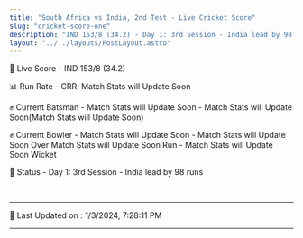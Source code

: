 ```yaml
---
title: "South Africa vs India, 2nd Test - Live Cricket Score"
slug: "cricket-score-one"
description: "IND 153/8 (34.2) - Day 1: 3rd Session - India lead by 98 runs."
layout: "../../layouts/PostLayout.astro"
---
```


🔴 Live Score - IND 153/8 (34.2)  

📊 Run Rate - CRR: Match Stats will Update Soon  

✊ Current Batsman - Match Stats will Update Soon - Match Stats will Update Soon(Match Stats will Update Soon)  

✊ Current Bowler - Match Stats will Update Soon - Match Stats will Update Soon Over Match Stats will Update Soon Run - Match Stats will Update Soon Wicket  

📑 Status - Day 1: 3rd Session - India lead by 98 runs

<br />

***

📝 Last Updated on : 1/3/2024, 7:28:11 PM

***

